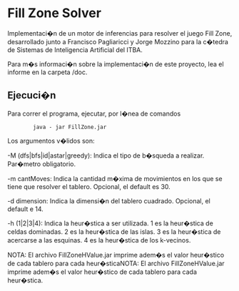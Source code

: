 Fill Zone Solver
================

Implementaci�n de un motor de inferencias para resolver el juego Fill Zone, desarrollado junto a Francisco Pagliaricci y Jorge Mozzino para la c�tedra de Sistemas de Inteligencia Artificial del ITBA.

Para m�s informaci�n sobre la implementaci�n de este proyecto, lea el informe en la carpeta /doc.


Ejecuci�n
-----------

Para correr el programa, ejecutar, por l�nea de comandos
		
			java - jar FillZone.jar

Los argumentos v�lidos son:

-M (dfs|bfs|id|astar|greedy): Indica el tipo de b�squeda a realizar. Par�metro obligatorio.

-m cantMoves: Indica la cantidad m�xima de movimientos en los que se tiene que resolver
 el tablero. Opcional, el default es 30.

-d dimension: Indica la dimensi�n del tablero cuadrado. Opcional, el default e 14.

-h (1|2|3|4): Indica la heur�stica a ser utilizada.
		1 es la heur�stica de celdas dominadas.
		2 es la heur�stica de las islas.
		3 es la heur�stica de acercarse a las esquinas.
		4 es la heur�stica de los k-vecinos.

NOTA: El archivo FillZoneHValue.jar imprime adem�s el valor heur�stico de cada tablero para cada heur�sticaNOTA: El archivo FillZoneHValue.jar imprime adem�s el valor heur�stico de cada tablero para cada heur�stica.
